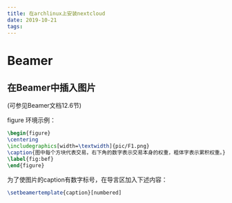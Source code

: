 ```yaml
---
title: 在archlinux上安装nextcloud
date: 2019-10-21
tags:
---
```


# Beamer

## 在Beamer中插入图片

(可参见Beamer文档12.6节)

figure 环境示例：
```tex
\begin{figure}
\centering
\includegraphics[width=\textwidth]{pic/F1.png}
\caption{图中每个方块代表交易，右下角的数字表示交易本身的权重，粗体字表示累积权重。}
\label{fig:bef}
\end{figure}
```

为了使图片的caption有数字标号，在导言区加入下述内容：

```tex
\setbeamertemplate{caption}[numbered]
```
